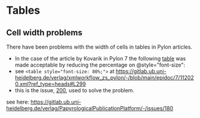# Tables

## Cell width problems

There have been problems with the width of cells in tables in Pylon articles. 

- In the case of the article by Kovarik in Pylon 7 the following [table](https://journals.ub.uni-heidelberg.de/index.php/pylon/article/view/112020/107699#tab2) was made acceptable by reducing the percentage on @style="font-size":
- see `<table style="font-size: 80%;">` at https://gitlab.ub.uni-heidelberg.de/verlag/xmlworkflow_zs_pylon/-/blob/main/epidoc/7/112020.xml?ref_type=heads#L299
- this is the issue, [200](https://gitlab.ub.uni-heidelberg.de/verlag/PapyrologicalPublicationPlatform/-/issues/200), used to solve the problem.

see here: 
https://gitlab.ub.uni-heidelberg.de/verlag/PapyrologicalPublicationPlatform/-/issues/180

